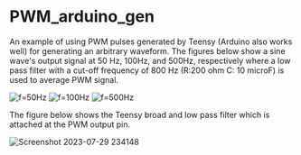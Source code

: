 # PWM_arduino_gen
An example of using PWM pulses generated by Teensy (Arduino also works well) for generating an arbitrary waveform.
The figures below show a sine wave's output signal at 50 Hz, 100Hz, and 500Hz, respectively where a low pass filter with a cut-off frequency of 800 Hz (R:200 ohm C: 10 microF) is used to average PWM signal.

![f=50Hz](https://github.com/Nakarin315/PWM_arduino_gen/assets/93529299/f6d3c8a2-b571-443c-8547-36da7cacee2e)
![f=100Hz](https://github.com/Nakarin315/PWM_arduino_gen/assets/93529299/fc76ce10-d149-42d5-82f5-00d0ebb9ef5f)
![f=500Hz](https://github.com/Nakarin315/PWM_arduino_gen/assets/93529299/4eb53705-ece2-448e-8f7a-e149418b3d52)

The figure below shows the Teensy broad and low pass filter which is attached at the PWM output pin.

![Screenshot 2023-07-29 234148](https://github.com/Nakarin315/PWM_arduino_gen/assets/93529299/a5c3c5be-48b7-447c-b3a0-b4adab9c94b0)

